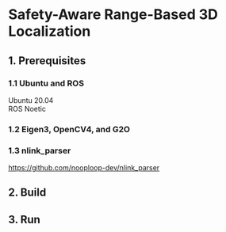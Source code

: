 # Safety-Aware Range-Based 3D Localization
## 1. Prerequisites
### 1.1 Ubuntu and ROS
Ubuntu 20.04\
ROS Noetic

### 1.2 Eigen3, OpenCV4, and G2O

### 1.3 nlink_parser
https://github.com/nooploop-dev/nlink_parser


## 2. Build


## 3. Run
